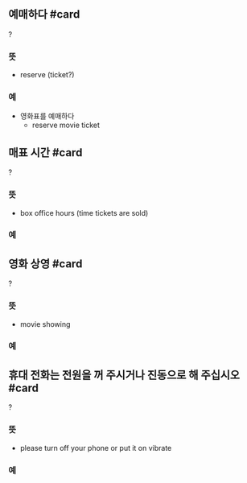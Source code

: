 ## 예매하다 #card
?
### 뜻
- reserve (ticket?)
### 예
- 영화표를 예매하다
	- reserve movie ticket
<!--SR:!2024-08-26,14,290-->

## 매표 시간 #card
?
### 뜻
- box office hours (time tickets are sold)
### 예
<!--SR:!2024-08-14,2,230-->

## 영화 상영 #card
?
### 뜻
- movie showing
### 예
<!--SR:!2024-08-13,1,210-->

## 휴대 전화는 전원을 꺼 주시거나 진동으로 해 주십시오 #card
?
### 뜻
- please turn off your phone or put it on vibrate
### 예
<!--SR:!2024-08-09,3,250-->

